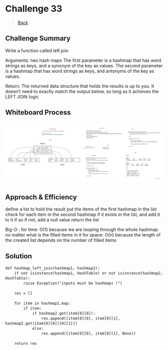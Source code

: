 # Challenge 33

> [Back](../../../README.md)

## Challenge Summary

Write a function called left join

Arguments: two hash maps
The first parameter is a hashmap that has word strings as keys, and a synonym of the key as values.
The second parameter is a hashmap that has word strings as keys, and antonyms of the key as values.

Return: The returned data structure that holds the results is up to you. It doesn’t need to exactly match the output below, so long as it achieves the LEFT JOIN logic

## Whiteboard Process

![img](./Problem%20Solving%20Whiteboard%20Template.jpg)

## Approach & Efficiency

define a list to hold the result
put the items of the first hashmap in the list
check for each item in the second hashmap if it exists in the list, and add it to it if so
if not, add a null value 
return the list 

Big-O :
for time: O(1) because we are looping through the whole hashmap no matter what is the filled items in it 
for space: O(n) because the length of the created list depends on the number of filled items 

## Solution

```
def hashmap_left_join(hashmap1, hashmap2):
    if not isinstance(hashmap1, HashTable) or not isinstance(hashmap2, HashTable):
        raise Exception("inputs must be hashmaps !")
    
    res = []
    
    for item in hashmap1.map:
        if item:
            if hashmap2.get(item[0][0]):
                res.append([item[0][0], item[0][1], hashmap2.get(item[0][0])[0][1]])
            else:
                res.append([item[0][0], item[0][1], None])
                
    return res
```
